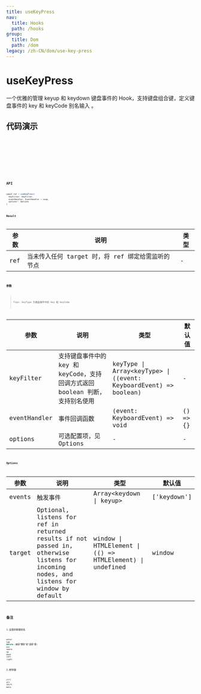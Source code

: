 ```yaml
---
title: useKeyPress
nav:
  title: Hooks
  path: /hooks
group:
  title: Dom
  path: /dom
legacy: /zh-CN/dom/use-key-press
---
```


# useKeyPress

一个优雅的管理 keyup 和 keydown 键盘事件的 Hook，支持键盘组合键，定义键盘事件的 key 和 keyCode 别名输入 。

## 代码演示

<code src="./demo/demo1.tsx" />

<code src="./demo/demo2.tsx" />

<code src="./demo/demo3.tsx" />

<code src="./demo/demo4.tsx" />

<code src="./demo/demo5.tsx" />

## API

```javascript
const ref = useKeyPress(
  keyFilter: KeyFilter, 
  eventHandler: EventHandler = noop, 
  options?: Options
)
```

### Result

| 参数     | 说明                                     | 类型       |
|----------|------------------------------------------|------------|
| ref     | 当未传入任何 target 时，将 ref 绑定给需监听的节点      | -        |

### 参数

> Tips: keyType 为键盘事件中的 key 和 keyCode

| 参数    | 说明                                         | 类型                   | 默认值 |
|---------|----------------------------------------------|------------------------|--------|
| keyFilter | 支持键盘事件中的 key 和 keyCode，支持回调方式返回 boolean 判断，支持别名使用  | keyType \| Array<keyType\> \| ((event: KeyboardEvent) => boolean) | -      |
| eventHandler | 事件回调函数  | (event: KeyboardEvent) => void | () => {}      |
| options | 可选配置项，见 Options | -                | -              |   |

### Options

| 参数            | 说明                                                   | 类型                              | 默认值 |
|-----------------|--------------------------------------------------------|-----------------------------------|--------|
| events | 触发事件  |  Array<keydown \| keyup\> | ['keydown']     |
| target | Optional, listens for ref in returned results if not passed in, otherwise listens for incoming nodes, and listens for window by default  | window \| HTMLElement \| (() => HTMLElement) \| undefined | window     |

## 备注

1.全部的按键别名
```javascript
enter
tab
delete (捕获“删除”和“退格”键)
esc
space
up
down
left
right
```

2.修饰键
```javascript
ctrl
alt
shift
meta
```

